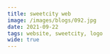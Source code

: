 ```yaml
---
title: sweetcity web
image: /images/blogs/092.jpg
date: 2021-09-22
tags: website, sweetcity, logo
wide: true
---
```

